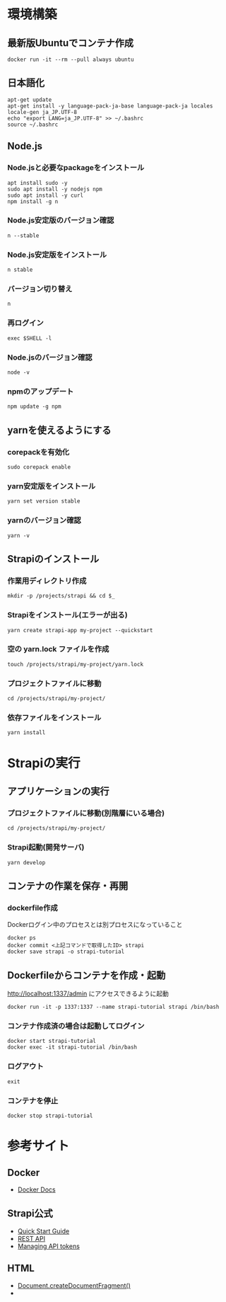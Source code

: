 
# 環境構築

## 最新版Ubuntuでコンテナ作成

```
docker run -it --rm --pull always ubuntu
```

## 日本語化

```
apt-get update
apt-get install -y language-pack-ja-base language-pack-ja locales
locale-gen ja_JP.UTF-8
echo "export LANG=ja_JP.UTF-8" >> ~/.bashrc
source ~/.bashrc
```

## Node.js

### Node.jsと必要なpackageをインストール

```
apt install sudo -y
sudo apt install -y nodejs npm
sudo apt install -y curl
npm install -g n
```

### Node.js安定版のバージョン確認

```
n --stable
```

### Node.js安定版をインストール

```
n stable
```

### バージョン切り替え

```
n
```

### 再ログイン

```
exec $SHELL -l
```

### Node.jsのバージョン確認

```
node -v
```

### npmのアップデート

```
npm update -g npm
```

## yarnを使えるようにする

### corepackを有効化

```
sudo corepack enable
```

### yarn安定版をインストール

```
yarn set version stable
```

### yarnのバージョン確認

```
yarn -v
```

## Strapiのインストール

### 作業用ディレクトリ作成

```
mkdir -p /projects/strapi && cd $_
```

### Strapiをインストール(エラーが出る)

```
yarn create strapi-app my-project --quickstart
```

### 空の yarn.lock ファイルを作成

```
touch /projects/strapi/my-project/yarn.lock
```

### プロジェクトファイルに移動

```
cd /projects/strapi/my-project/
```

### 依存ファイルをインストール

```
yarn install
```

# Strapiの実行

## アプリケーションの実行

### プロジェクトファイルに移動(別階層にいる場合)

```
cd /projects/strapi/my-project/
```

### Strapi起動(開発サーバ)

```
yarn develop
```

## コンテナの作業を保存・再開

### dockerfile作成

Dockerログイン中のプロセスとは別プロセスになっていること

```
docker ps
docker commit <上記コマンドで取得したID> strapi
docker save strapi -o strapi-tutorial
```

## Dockerfileからコンテナを作成・起動

<http://localhost:1337/admin> にアクセスできるように起動

```
docker run -it -p 1337:1337 --name strapi-tutorial strapi /bin/bash
```

### コンテナ作成済の場合は起動してログイン

```
docker start strapi-tutorial
docker exec -it strapi-tutorial /bin/bash
```

### ログアウト

```
exit
```

### コンテナを停止
```
docker stop strapi-tutorial
```

# 参考サイト

## Docker

* [Docker Docs](https://matsuand.github.io/docs.docker.jp.onthefly/)

## Strapi公式

* [Quick Start Guide](https://docs.strapi.io/dev-docs/quick-start)
* [REST API](https://docs.strapi.io/dev-docs/api/rest)
* [Managing API tokens](https://docs.strapi.io/user-docs/settings/API-tokens)

## HTML

* [Document.createDocumentFragment()](https://developer.mozilla.org/ja/docs/Web/API/Document/createDocumentFragment)
* [<template>: コンテンツテンプレート要素](https://developer.mozilla.org/ja/docs/Web/HTML/Element/template)
* [フェッチ API の使用](https://developer.mozilla.org/ja/docs/Web/API/Fetch_API/Using_Fetch)
* [Marked.js](https://github.com/markedjs/marked)
